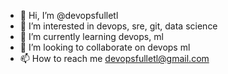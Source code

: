 - 👋 Hi, I’m @devopsfulletl
- 👀 I’m interested in devops, sre, git, data science 
- 🌱 I’m currently learning devops, ml 
- 💞️ I’m looking to collaborate on devops ml
- 📫 How to reach me devopsfulletl@gmail.com

<!---
devopsfulletl/devopsfulletl is a ✨ special ✨ repository because its `README.md` (this file) appears on your GitHub profile.
You can click the Preview link to take a look at your changes.
--->
